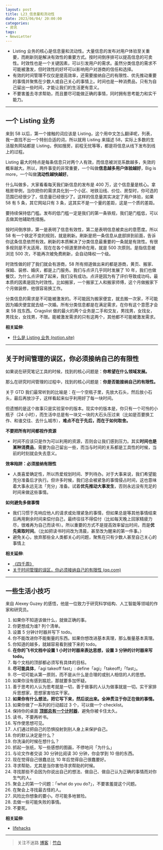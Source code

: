```yaml
---
layout: post
title: L23_信息量和流动性
date: 2023/06/04/ 20:00:00
categories:
- 资讯
tags:
- NewsLetter
---
```


- Listing 业务的核心是信息量和流动性。大量信息的发布对用户体验至关重要，而刷新则是解决有效性的重要方式。按时间倒序排可以提高信息的可卖性。时效性也是一个关键因素，可以引发用户的需求。虽然分类信息的需求不可能被激发，但时效性的好坏可以影响用户对游商的信任和选择。
- 有效的时间管理不仅仅是提高效率，还需要接纳自己的有限性、优先推动重要的事情并聚焦在少数人或自己关心的事情上。时间也是一种消费品，只有为自己留出一些时间，才能让我们的生活更有意义。
- 不要害羞去寻求帮助，而且要尽可能做正确的事情，同时拥有思考能力和实干能力。

---

## 一个 Listing 业务

来到 58 以后，第一个接触的词应该是 Listing，这个用中文怎么翻译呢，列表，我一直找不出一个特别合适的词，所以就用 Listing 来描述 58，实际上多数的生活服务网站都是 Listing，例如搜房，前程无忧等等，都是将信息从线下发布到线上的过程。

Listing 最大的特点是每条信息只对两个人有效，而信息被浏览系数越多，失效的概率越大。所以，两件事变的非常重要，一个叫做**信息越多用户体验越好**，Big is more，一个叫做**流动性越快越好**。

什么叫做多，大家看看每天我们新信息的发布是 400 万，这个信息量是核心。拿租房举例，当你把你的需求具化到一个小区、地铁沿线、价位、房型时，你可选的范围已经很少了，信息量已经很少了。这样的信息量其实决定了用户体验，如果 58 有 5 条，其它网站只有 3 条，这其实不是一个量的差距，这是一个质的差距。

要持续保持低门槛。发布的低门槛一定是我们的第一条铁规，我们是门槛低，可以去做其他辅助性措施。

按时间倒序排，第一是表明了信息有效性，第二是表明信息被卖出的意愿度。所以 58 有一个铁定不变的规则，就是刷新。刷新是把一条信息从底部排到前面，告诉你这条信息依然有效。刷新的本质解决了分类信息最重要的一条就是有效性。有很多规则是不太适用，现在在各个频道里拼命在用，就是 500 次原则。是指信息被浏览 500 次，不能再次被免费刷新，会自动降权一个级。

时效性做的好了我们就会有游商，58 所有频道做出来的都是游商，黄页、搬家、保姆、装修、婚庆，都是上门服务。我们与点评几乎同时发展了 10 年，我们也做餐饮，为什么点评做了起来，我们没有成功。点评是因为有了评价导致成功吗，最本质的因素是因为时效性。比如搬家，一个搬家工人和搬家师傅，这个月做搬家下个月做装修，他很容易换工作。

分类信息的需求是不可能被激发的。不可能因为搬家便宜，就去搬一次家，不可能因为婚庆便宜就去结一次婚。所有分类信息都是在满足需求，在你有这个意愿才会来 58 找东西。Cragslist 做的最火的两个业务是二手和交友，男找男，女找女，男找女，女找男，不限。能被激发需求的只有这两个，其他都不可能被激发需求。

**相关延伸**:  
- [什么是 Listing 业务 (notion.site)](https://pmthinking.notion.site/Listing-00b72b2369f7446887182030f2731483)

---

## 关于时间管理的误区，你必须接纳自己的有限性

如果说在研究笔记工具的时候，找到的核心问题是：**你希望在什么领域发展。**

那么在研究时间管理的过程中，找到的核心问题是：**你是否能接纳自己的有限性。**

关于 GTD 我们最常听到的比喻是：在一个空瓶子里，先放大石头，然后放小石头，最后再放沙子，这样看起来似乎利用好了每一块时间。

但遗憾的是这个故事只是实验室中的版本。现实中的版本是，你只有一个可怜的小瓶子（24 小时），而生活中总是有一块又一块的大石头压过来（比如是否要换工作、和谁交往、去什么城市），**难点不在于先后，而在于如何取舍。**

**不要把所有时间都视作资源**

- 时间不应该只是作为可以利用的资源，否则会让我们感到压力。其实**时间也是某种消费品**，需要为自己留出一些，而当与时间的关系都是工具性的时候，当前的时刻就会失去意义。

**效率陷阱：必须接纳有限性**

- 人类喜爱确定性，所以热爱规划时间、罗列待办。对于大事来说，我们希望能充分准备后才执行。但许多时候，我们总会被紧急的事情侵占时间，这也意味着大事永远无法「充分」准备。试着**优先推动大事发生**，否则永远没有充足的时间来做这些事情。

**如何避免多做事情**

- 我们习惯于先响应他人的请求或处理紧急的事情，但如果总是等其他事情结束后再用剩余时间来偿付自己，最终往往不得偿付（比如每天晚上回家精疲力尽，很难再为自己而读书）。所以重要的方式不是提高效率留出时间，而是**优先索取时间**。（比如把读书时间改为清晨，甚至改为醒来的第一件事。）
- 避免关心，放弃那些全人类都关心的问题，聚焦在只有少数人甚至自己关心的事情上

**相关延伸**:  
- [《四千周》](_https://book.douban.com/subject/36093214/)  
- [关于时间管理的误区，你必须接纳自己的有限性 (qq.com)](https://mp.weixin.qq.com/s/s1pGms1tJZHQghoEYNN9XA)

---

## 一些生活小技巧

来自 Alexey Guzey 的感悟，他是一位致力于研究科学结构、人工智能等领域的作家和研究员。

1. 如果你不知道该做什么，就做正确的事。
2. 你更想成为谁? 列个清单。
3. 设置 5 分钟计时器并写下 todo。
4. 你不能改进你不能衡量的东西。如果你想改进基本真理，那么衡量基本真理。
5. 你知道的越多，就越容易看到接下来的 todo。
6. **在你的飞书文档中设置 1 小时计时器来表达思想，设置 3 分钟的计时器来写 todo。**
7. 每个文档的顶部都必须写有具体的目标。
8. **尽可能具体**，「agi takeoff fast」: define「agi」「takeoff」「fast」。
9. 尽一切可能从第一原则，而不是从什么是合理的或别人相信的人的思想。
10. 如果你没有感到尴尬，那就要多加怀疑。
11. 善于思考的人认为思考就是一切，善于做事的人认为做事就是一切。实干家排斥思想家，思想家害怕实干家。
12. **如果你有什么想法，把它写下来，然后说出来。全神贯注于你正在做的事情。**
13. 如果你做了一系列的行动超过 3 个，可以做一个 checklist。
14. 保持你的桌面 [**顶部总有一个计时器**](https://apps.apple.com/us/app/smart-countdown-timer/id1410709951?mt=12)，避免你被卡住太久。
15. 读书，不要再听书。
16. 写作使思想可见。
17. 人们通过把自己的恐惧投射到别人身上来保护自己。
18. 你的默认决定是什么？
19. 你洗澡的时候在想什么？
20. 抓起一张纸，写一些感想的图画，不停地问「为什么」
21. 与论文作者交谈 30 分钟比阅读 30 分钟，你会学到 10 倍的东西。
22. 现在觉得自己很蠢总比 10 年后觉得自己很蠢要好。
23. 寻求帮助，尤其是当你害怕寻求帮助的时候。
24. 寻找那些不会因为你说出自己的想法、做自己、做自己认为正确的事情而对你生气的人。
25. 聚会上的第一个问题：「what do you do?」，不要害羞提这个问题。
26. 在聚会上寻找最古怪的人。
27. 风险比你想象的要小。尽可能多地冒险。
28. 去做一些可能失败的事情。
29. 不要死。

**相关延伸**:  
- [lifehacks](https://guzey.com/lifehacks/)

---

> 关注不迷路 [博客](https://blog.naaln.com/)｜[竹白](https://space.zhubai.love/)

